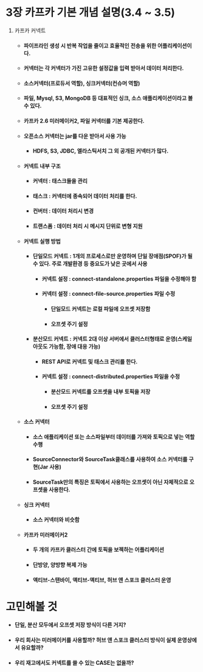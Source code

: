 3장 카프카 기본 개념 설명(3.4 ~ 3.5)
===================
1) 카프카 커넥트
   * #### 파이프라인 생성 시 반복 작업을 줄이고 효율적인 전송을 위한 어플리케이션이다.
   * #### 커넥터는 각 커넥터가 가진 고유한 설정값을 입력 받아서 데이터 처리한다.
   * #### 소스커넥터(프로듀서 역할), 싱크커넥터(컨슈머 역할)
   * #### 파일, Mysql, S3, MongoDB 등 대표적인 싱크, 소스 애플리케이션이라고 볼 수 있다.
   * #### 카프카 2.6 미러메이커2, 파일 커넥터를 기본 제공한다.
   * #### 오픈소스 커넥터는 jar를 다운 받아서 사용 가능
     * #### HDFS, S3, JDBC, 엘라스틱서치 그 외 공개된 커넥터가 많다.
   * #### 커넥트 내부 구조
     * #### 커넥터 : 태스크들을 관리
     * #### 태스크 : 커넥터에 종속되어 데이터 처리를 한다.
     * #### 컨버터 : 데이터 처리시 변경
     * #### 트랜스폼 : 데이터 처리 시 메시지 단위로 변형 지원
   * #### 커넥트 실행 방법
     * #### 단일모드 커넥트 : 1개의 프로세스로만 운영하며 단일 장애점(SPOF)가 될 수 있다. 주로 개발환경 등 중요도가 낮은 곳에서 사용
       * #### 커넥트 설정 : connect-standalone.properties 파일을 수정해야 함
       * #### 커넥터 설정 : connect-file-source.properties 파일 수정
         * #### 단일모드 커넥트는 로컬 파일에 오프셋 저장함
         * #### 오프셋 주기 설정
     * #### 분산모드 커넥트 : 커넥트 2대 이상 서버에서 클러스터형태로 운영(스케일 아웃도 가능함, 장애 대응 가능)
       * #### REST API로 커넥트 및 태스크 관리를 한다.
       * #### 커넥트 설정 : connect-distributed.properties 파일을 수정
         * #### 분산모드 커넥트를 오프셋을 내부 토픽을 저장
         * #### 오프셋 주기 설정
   * #### 소스 커넥터
     * #### 소스 애플리케이션 또는 소스파일부터 데이터를 가져와 토픽으로 넣는 역할 수행
     * #### SourceConnector와 SourceTask클래스를 사용하여 소스 커넥터를 구현(Jar 사용)
     * #### SourceTask만의 특징은 토픽에서 사용하는 오프셋이 아닌 자체적으로 오프셋을 사용한다.
   * #### 싱크 커넥터
     * #### 소스 커넥터와 비슷함
   * #### 카프카 미러메이커2
     * #### 두 개의 카프카 클러스터 간에 토픽을 보젝하는 어플리케이션
     * #### 단방양, 양방향 복제 가능
     * #### 액티브-스탠바이, 액티브-액티브, 허브 앤 스포크 클러스터 운영

    
# 고민해볼 것 
* #### 단일, 분산 모두에서 오프셋 저장 방식이 다른 거지?
* #### 우리 회사는 미러메이커를 사용할까? 허브 앤 스포크 클러스터 방식이 실제 운영상에서 유요할까?
* #### 우리 재고에서도 커넥트를 쓸 수 있는 CASE는 없을까?
